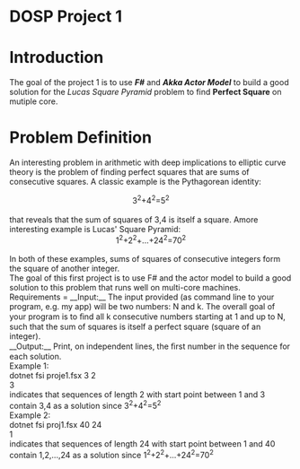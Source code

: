 # DOSP Project 1
Introduction
=

The goal of the project 1 is to use ___F#___ and ___Akka Actor Model___ to build a good solution for the _Lucas Square Pyramid_ problem to find __Perfect Square__ on mutiple core.<br>

Problem Definition
=
An interesting problem in arithmetic with deep implications to elliptic curve theory is the problem of finding perfect squares that are sums of consecutive squares. A classic example is the Pythagorean identity:<br>
<center>3<sup>2</sup>+4<sup>2</sup>=5<sup>2</sup></center><br>
that reveals that the sum of squares of 3,4 is itself a square. Amore interesting example is Lucas' Square Pyramid:<br>
<center>1<sup>2</sup>+2<sup>2</sup>+...+24<sup>2</sup>=70<sup>2</sup></center><br>
In both of these examples, sums of squares of consecutive integers form the square of another integer.<br>
The goal of this first project is to use F# and the actor model to build a good solution to this problem that runs well on multi-core machines.<br>
Requirements
=
__Input:__ The input provided (as command line to your program, e.g. my app) will be two numbers: N and k. The overall goal of your program is to ﬁnd all k consecutive numbers starting at 1 and up to N, such that the sum of squares is itself a perfect square (square of an integer).<br>
__Output:__ Print, on independent lines, the ﬁrst number in the sequence for each solution.<br>
Example 1:<br>
dotnet fsi proje1.fsx 3 2<br>
3<br>
indicates that sequences of length 2 with start point between 1 and 3 contain 3,4 as a solution since 3<sup>2</sup>+4<sup>2</sup>=5<sup>2</sup><br>
Example 2:<br>
dotnet fsi proj1.fsx 40 24<br>
1<br>
indicates that sequences of length 24 with start point between 1 and 40 contain 1,2,...,24 as a solution since 1<sup>2</sup>+2<sup>2</sup>+...+24<sup>2</sup>=70<sup>2</sup><br>
